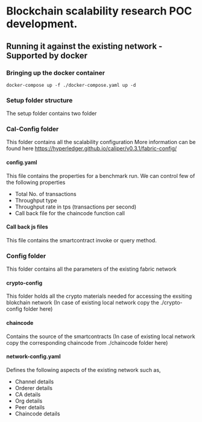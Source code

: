 # Blockchain scalability research POC development.

## Running it against the existing network - Supported by docker


### Bringing up the docker container	
```
docker-compose up -f ./docker-compose.yaml up -d
```

### Setup folder structure

The setup folder contains two folder

### Cal-Config folder
This folder contains all the scalability configuration
More information can be found here https://hyperledger.github.io/caliper/v0.3.1/fabric-config/

#### config.yaml
This file contains the properties for a benchmark run. We can control few of the following properties

* Total No. of transactions
* Throughput type
* Throughput rate in tps (transactions per second)
* Call back file for the chaincode function call

#### Call back js files
This file contains the smartcontract invoke or query method.

### Config folder
This folder contains all the parameters of the existing fabric network

#### crypto-config
This folder holds all the crypto materials needed for accessing the exsiting blokchain network
(In case of existing local network copy the ./crypto-config folder here)

#### chaincode

Contains the source of the smartcontracts
(In case of existing local network copy the corresponding chaincode from ./chaincode folder here)

#### network-config.yaml

Defines the following aspects of the existing network such as,

* Channel details
* Orderer details
* CA details
* Org details
* Peer details
* Chaincode details
